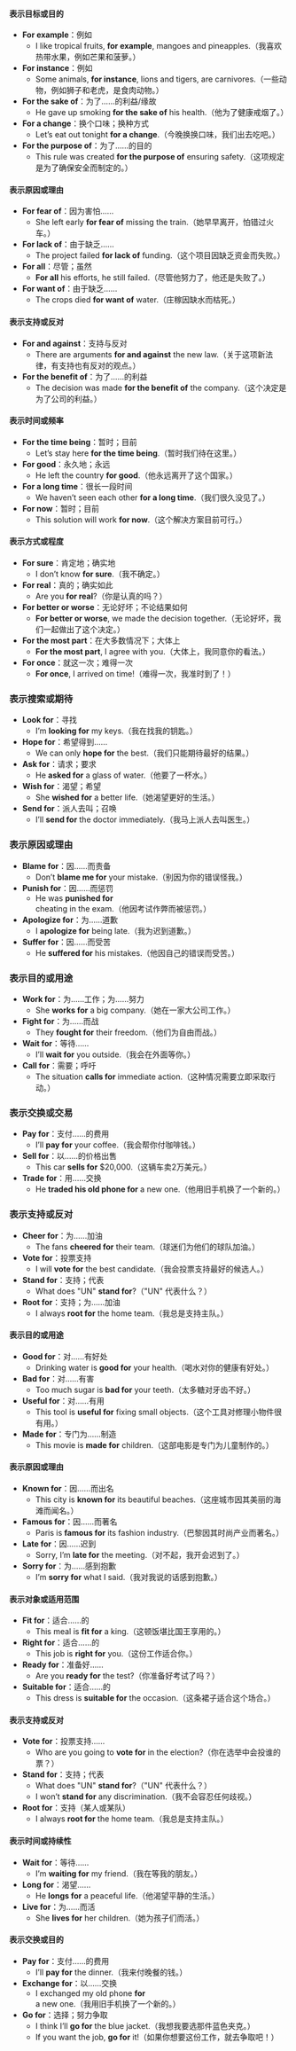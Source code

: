 
#### **表示目标或目的**  
- **For example**：例如  
  - I like tropical fruits, **for example**, mangoes and pineapples.（我喜欢热带水果，例如芒果和菠萝。）  
- **For instance**：例如  
  - Some animals, **for instance**, lions and tigers, are carnivores.（一些动物，例如狮子和老虎，是食肉动物。）  
- **For the sake of**：为了……的利益/缘故  
  - He gave up smoking **for the sake of** his health.（他为了健康戒烟了。）  
- **For a change**：换个口味；换种方式  
  - Let’s eat out tonight **for a change**.（今晚换换口味，我们出去吃吧。）  
- **For the purpose of**：为了……的目的  
  - This rule was created **for the purpose of** ensuring safety.（这项规定是为了确保安全而制定的。）  

#### **表示原因或理由**  
- **For fear of**：因为害怕……  
  - She left early **for fear of** missing the train.（她早早离开，怕错过火车。）  
- **For lack of**：由于缺乏……  
  - The project failed **for lack of** funding.（这个项目因缺乏资金而失败。）  
- **For all**：尽管；虽然  
  - **For all** his efforts, he still failed.（尽管他努力了，他还是失败了。）  
- **For want of**：由于缺乏……  
  - The crops died **for want of** water.（庄稼因缺水而枯死。）  

#### **表示支持或反对**  
- **For and against**：支持与反对  
  - There are arguments **for and against** the new law.（关于这项新法律，有支持也有反对的观点。）  
- **For the benefit of**：为了……的利益  
  - The decision was made **for the benefit of** the company.（这个决定是为了公司的利益。）  

#### **表示时间或频率**  
- **For the time being**：暂时；目前  
  - Let’s stay here **for the time being**.（暂时我们待在这里。）  
- **For good**：永久地；永远  
  - He left the country **for good**.（他永远离开了这个国家。）  
- **For a long time**：很长一段时间  
  - We haven’t seen each other **for a long time**.（我们很久没见了。）  
- **For now**：暂时；目前  
  - This solution will work **for now**.（这个解决方案目前可行。）   

#### **表示方式或程度**  
- **For sure**：肯定地；确实地  
  - I don’t know **for sure**.（我不确定。）  
- **For real**：真的；确实如此  
  - Are you **for real**?（你是认真的吗？）  
- **For better or worse**：无论好坏；不论结果如何  
  - **For better or worse**, we made the decision together.（无论好坏，我们一起做出了这个决定。）  
- **For the most part**：在大多数情况下；大体上  
  - **For the most part**, I agree with you.（大体上，我同意你的看法。）  
- **For once**：就这一次；难得一次  
  - **For once**, I arrived on time!（难得一次，我准时到了！）   

### **表示搜索或期待**  
- **Look for**：寻找  
  - I’m **looking for** my keys.（我在找我的钥匙。）  
- **Hope for**：希望得到……  
  - We can only **hope for** the best.（我们只能期待最好的结果。）  
- **Ask for**：请求；要求  
  - He **asked for** a glass of water.（他要了一杯水。）  
- **Wish for**：渴望；希望  
  - She **wished for** a better life.（她渴望更好的生活。）  
- **Send for**：派人去叫；召唤  
  - I’ll **send for** the doctor immediately.（我马上派人去叫医生。）  

### **表示原因或理由**  
- **Blame for**：因……而责备  
  - Don’t **blame me for** your mistake.（别因为你的错误怪我。）  
- **Punish for**：因……而惩罚  
  - He was **punished for** cheating in the exam.（他因考试作弊而被惩罚。）  
- **Apologize for**：为……道歉  
  - I **apologize for** being late.（我为迟到道歉。）  
- **Suffer for**：因……而受苦  
  - He **suffered for** his mistakes.（他因自己的错误而受苦。）  

### **表示目的或用途**  
- **Work for**：为……工作；为……努力  
  - She **works for** a big company.（她在一家大公司工作。）  
- **Fight for**：为……而战  
  - They **fought for** their freedom.（他们为自由而战。）  
- **Wait for**：等待……  
  - I’ll **wait for** you outside.（我会在外面等你。）  
- **Call for**：需要；呼吁  
  - The situation **calls for** immediate action.（这种情况需要立即采取行动。）  

### **表示交换或交易**  
- **Pay for**：支付……的费用  
  - I’ll **pay for** your coffee.（我会帮你付咖啡钱。）  
- **Sell for**：以……的价格出售  
  - This car **sells for** $20,000.（这辆车卖2万美元。）  
- **Trade for**：用……交换  
  - He **traded his old phone for** a new one.（他用旧手机换了一个新的。）  

### **表示支持或反对**  
- **Cheer for**：为……加油  
  - The fans **cheered for** their team.（球迷们为他们的球队加油。）  
- **Vote for**：投票支持  
  - I will **vote for** the best candidate.（我会投票支持最好的候选人。）  
- **Stand for**：支持；代表  
  - What does "UN" **stand for**?（"UN" 代表什么？）  
- **Root for**：支持；为……加油  
  - I always **root for** the home team.（我总是支持主队。）  


#### **表示目的或用途**  
- **Good for**：对……有好处  
  - Drinking water is **good for** your health.（喝水对你的健康有好处。）  
- **Bad for**：对……有害  
  - Too much sugar is **bad for** your teeth.（太多糖对牙齿不好。）  
- **Useful for**：对……有用  
  - This tool is **useful for** fixing small objects.（这个工具对修理小物件很有用。）  
- **Made for**：专门为……制造  
  - This movie is **made for** children.（这部电影是专门为儿童制作的。）  

#### **表示原因或理由**  
- **Known for**：因……而出名  
  - This city is **known for** its beautiful beaches.（这座城市因其美丽的海滩而闻名。）  
- **Famous for**：因……而著名  
  - Paris is **famous for** its fashion industry.（巴黎因其时尚产业而著名。）  
- **Late for**：因……迟到  
  - Sorry, I’m **late for** the meeting.（对不起，我开会迟到了。）  
- **Sorry for**：为……感到抱歉  
  - I’m **sorry for** what I said.（我对我说的话感到抱歉。）  

#### **表示对象或适用范围**  
- **Fit for**：适合……的  
  - This meal is **fit for** a king.（这顿饭堪比国王享用的。）  
- **Right for**：适合……的  
  - This job is **right for** you.（这份工作适合你。）  
- **Ready for**：准备好……  
  - Are you **ready for** the test?（你准备好考试了吗？）  
- **Suitable for**：适合……的  
  - This dress is **suitable for** the occasion.（这条裙子适合这个场合。）  

#### **表示支持或反对**  
- **Vote for**：投票支持……  
  - Who are you going to **vote for** in the election?（你在选举中会投谁的票？）  
- **Stand for**：支持；代表  
  - What does "UN" **stand for**?（"UN" 代表什么？）  
  - I won’t **stand for** any discrimination.（我不会容忍任何歧视。）  
- **Root for**：支持（某人或某队）  
  - I always **root for** the home team.（我总是支持主队。）  

#### **表示时间或持续性**  
- **Wait for**：等待……  
  - I’m **waiting for** my friend.（我在等我的朋友。）  
- **Long for**：渴望……  
  - He **longs for** a peaceful life.（他渴望平静的生活。）  
- **Live for**：为……而活  
  - She **lives for** her children.（她为孩子们而活。）  

#### **表示交换或目的**  
- **Pay for**：支付……的费用  
  - I’ll **pay for** the dinner.（我来付晚餐的钱。）  
- **Exchange for**：以……交换  
  - I exchanged my old phone **for** a new one.（我用旧手机换了一个新的。）  
- **Go for**：选择；努力争取  
  - I think I’ll **go for** the blue jacket.（我想我要选那件蓝色夹克。）  
  - If you want the job, **go for** it!（如果你想要这份工作，就去争取吧！）  

